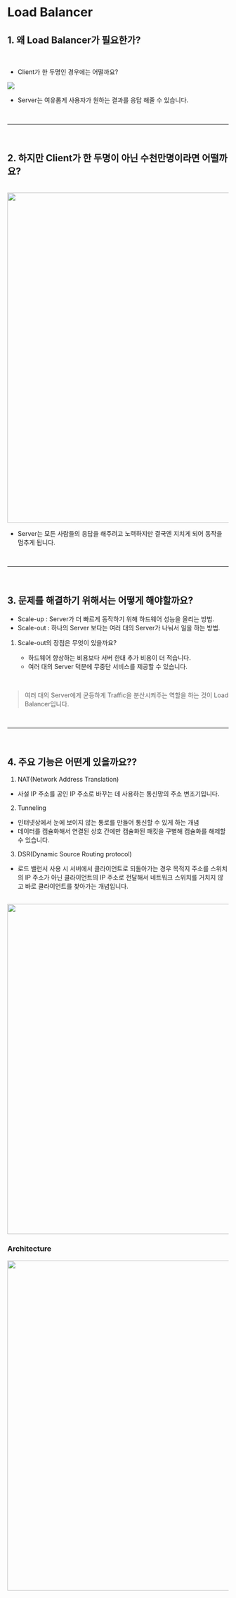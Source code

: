 # Load Balancer

## 1. 왜 Load Balancer가 필요한가?
<br />
 
 - Client가 한 두명인 경우에는 어떨까요?

<img src="https://nesoy.github.io/assets/posts/20180602/1.png" >

<br />

 - Server는 여유롭게 사용자가 원하는 결과를 응답 해줄 수 있습니다.
 
 <br />
 <hr />
 <br />

## 2. 하지만 Client가 한 두명이 아닌 수천만명이라면 어떨까요?

<br />

<img src="https://nesoy.github.io/assets/posts/20180602/2.png" width=750 >

<br />

- Server는 모든 사람들의 응답을 해주려고 노력하지만 결국엔 지치게 되어 동작을 멈추게 됩니다.

<br />
<hr />
<br />

## 3. 문제를 해결하기 위해서는 어떻게 해야할까요?

- Scale-up : Server가 더 빠르게 동작하기 위해 하드웨어 성능을 올리는 방법.
- Scale-out : 하나의 Server 보다는 여러 대의 Server가 나눠서 일을 하는 방법.

1. Scale-out의 장점은 무엇이 있을까요?

    - 하드웨어 향상하는 비용보다 서버 한대 추가 비용이 더 적습니다.
    - 여러 대의 Server 덕분에 무중단 서비스를 제공할 수 있습니다.

<br />

> 여러 대의 Server에게 균등하게 Traffic을 분산시켜주는 역할을 하는 것이 Load Balancer입니다.

<br />
<hr />
<br />

## 4. 주요 기능은 어떤게 있을까요??

1. NAT(Network Address Translation)
- 사설 IP 주소를 공인 IP 주소로 바꾸는 데 사용하는 통신망의 주소 변조기입니다.

2. Tunneling
- 인터넷상에서 눈에 보이지 않는 통로를 만들어 통신할 수 있게 하는 개념
- 데이터를 캡슐화해서 연결된 상호 간에만 캡슐화된 패킷을 구별해 캡슐화를 해제할 수 있습니다.

3. DSR(Dynamic Source Routing protocol)
- 로드 밸런서 사용 시 서버에서 클라이언트로 되돌아가는 경우 목적지 주소를 스위치의 IP 주소가 아닌 클라이언트의 IP 주소로 전달해서 네트워크 스위치를 거치지 않고 바로 클라이언트를 찾아가는 개념입니다.

<br />

<img src="https://nesoy.github.io/assets/posts/img/2019-07-10-16-39-38.png" width=750 >

<br />

### Architecture

<img src="https://nesoy.github.io/assets/posts/20180602/3.png" width=750 >